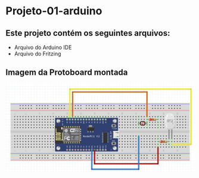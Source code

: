 # Projeto-01-arduino

## Este projeto contém os seguintes arquivos:
* Arquivo do Arduino IDE
* Arquivo do Fritzing

## Imagem da Protoboard montada
![](https://github.com/nalpsa/archives/blob/main/images/protoboard.png)

